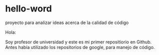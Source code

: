# hello-word
proyecto para analizar ideas acerca de la calidad de código

Hola:

Soy profesor de universidad y este es mi primer repositiorio en Github. 
Antes había utilizado los repositorios de google, para manejo de código.
